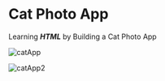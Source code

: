 # Cat Photo App

Learning <strong><em>HTML</em></strong> by Building a Cat Photo App

![catApp](https://github.com/pacuino/catPhotoApp-fCC/assets/45083782/89b95c83-75b3-4380-a711-75cdaaeda13f)

![catApp2](https://github.com/pacuino/catPhotoApp-fCC/assets/45083782/59aaa689-a57e-43a2-9cd4-63021b0580a5)
